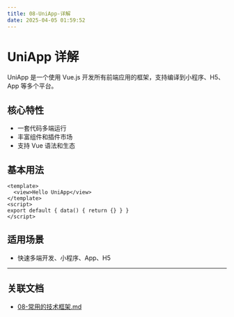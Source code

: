 ```yaml
---
title: 08-UniApp-详解
date: 2025-04-05 01:59:52
---
```


# UniApp 详解

UniApp 是一个使用 Vue.js 开发所有前端应用的框架，支持编译到小程序、H5、App 等多个平台。

## 核心特性

- 一套代码多端运行
- 丰富组件和插件市场
- 支持 Vue 语法和生态

## 基本用法

```vue
<template>
  <view>Hello UniApp</view>
</template>
<script>
export default { data() { return {} } }
</script>
```

## 适用场景

- 快速多端开发、小程序、App、H5

---

## 关联文档

- [08-常用的技术框架.md](./08-常用的技术框架.md)